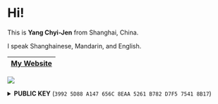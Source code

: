 <!-- Hello!

[My website >>>](https://q1z.dev)

Maybe also have a glance at:  
\>> [My blog](https://q1z.dev/blog/)  
\>> [Some of my projects and useful tools](https://q1z.dev/projects/)  
\>> [Computerization Club](https://computerization.io/) ([GitHub](https://github.com/computerization)), where I am the current club leader.
-->

# Hi!

This is <b title="Hànyǔ Pīnyīn: Yáng Qízhēn&NewLine;Gwoyeu Romatzyh: Yang Chyi-Jen&NewLine;IPA: [jɑŋ³⁵ tɕʰi³⁵ ʈʂən⁵⁵]">Yang Chyi-Jen</b> from Shanghai, China.

I speak Shanghainese, Mandarin, and English.

|[My Website](https://q1z.dev)|
|-|

![](https://github-readme-stats-sage-five.vercel.app/api?username=q1zhen&show_icons=true&theme=dark)

<details class="text-sm my-8 w-full">
<summary>
<b>PUBLIC KEY</b>
(<code>3992 5D88 A147 656C 8EAA 5261 B782 D7F5 7541 8B17</code>)
</summary>

```
-----BEGIN PGP PUBLIC KEY BLOCK-----

mQENBGh6Hu8BCACxkASo7RMmERWWWBd3G2KoejTLnRVX3vNXerLbbzbWwsW1iPz8
3aNHyGOoRvpY5ufC1CLsbl+Xr6FHcrG2avuxG/BihGuOc4Q3t2IRb1P1Q6DBG2Mo
+83x1sOq3vOC5NWjSt+3S/I3rj9eCoZzBAU6P2fgAw7Do+VumbgRToc4DFoDecWZ
bop+FjoP/5UvmK61PQ95zTwQYZDG9iT+wNErmBr0AsmhXh53Zc2HaWxS33Q4kf34
DAxrSydx0AatbnXh62rGhlIX9gFir3XmmiHkG6D2l3QY0yMpsxKyw0VC8iDjvpyt
v9ZP5n06VNR+CGC9S7dAdFzT/gONZvYk1FhnABEBAAG0L1lhbmcgQ2h5aSBKZW4g
KHExemhlbikgPHFpemhlbnlhbmdzaEBnbWFpbC5jb20+iQFRBBMBCgA7FiEEOZJd
iKFHZWyOqlJht4LX9XVBixcFAmh6Hu8CGwMFCwkIBwICIgIGFQoJCAsCBBYCAwEC
HgcCF4AACgkQt4LX9XVBixcKQAf/XBE3PUnCuv1EVzVpuW7kJJTlpDNHQahcaKdb
vSvRTQMpNU5jqAG0A3deWmv55um1LHGB4nArA2/y1dakmYh8/68XSmSiSs9gV5kb
mIZd6r81XS/7FUmfYudxPu/rARLcxEm5nfdf3o1VGvCiCuawt0YMD3qttm1F+6Fb
/r6dSMyrdRfzJanprnDXdcDO+Jjwmg3JN377NumnI9cBaoErA0MbYeyqdytSbf7z
+P1i4rnnqEneQJUCwoe+jd3m1Eq1U7l+puYYqQWCQqXPmt/nH8HPyM/mzenRUr8f
YkawBTkLNRI2G2P/8PyWk5KWg6wQqeCmkUosmaJZKI1QXTv3YLkBDQRoeh7vAQgA
5MWiuXb6nBFtneDIyU1ScxfZbQgfVWtN9ot4Z6dmaUEAnlFQkwG5zpjuSgxhtPZO
Eu3+9s4R582rCCf1FyDyTCrihrYrV2hdJMpKR9kz5KatFqLvUk+dRERJkjfpsKn8
nik66rk8/MUEZ+BGHIth+mDxviVZrNa1pCS+urGZQlCzO9UegV6rjE+rIsXHnoRx
wNKrv/BOGZ8W2nByNmztwTan9g2VAKxwqQh3DVUheDL5wNMsUCCd1BZG3rGqyfHT
l8gd/rdoC6bSMzs6TRP4+LTxRqYjv1UJu7T9cpJrQwwYHfzAUL15QgZsEJjy2MqX
bvNpJYJOd/e9gNoRRE5KrQARAQABiQE2BBgBCgAgFiEEOZJdiKFHZWyOqlJht4LX
9XVBixcFAmh6Hu8CGwwACgkQt4LX9XVBixcpkAf/W9cmpw8p0GAJw6Yv1b0fwi8g
boch+7MwxhhWxXhWOkYrR8lWgTa7VdID661KvhmhVRkZbBbdVwtsGjXhcw0mZxZT
BdacRWkKfwZiHCkVc1DIaDRVxHuF6LKDGTU5WY2jQvdZPqH6PUnA2akD57ylCJGF
8kFTr3X84DXV+U9v5ZZK8tyxaqe1HDLvmVcvMoEK6EGR0bMTILUgfNzVErd9uGcR
gakVQUmpzJa/eL8MROypw1rGxUe1nn23nyL8BYoEG2sX3LdN1p1wBg5g6SmNKVqE
5DI6Zu/EsoK/IbfX167H0Gjlaq5y5TYOaO+zH74EJ6BjDCldPVlM/qpMqhMtFw==
=dBzH
-----END PGP PUBLIC KEY BLOCK-----
```
</details>

